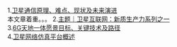 1.[卫星通信原理、难点、现状及未来演进](https://mp.weixin.qq.com/s/y1TuSto20rjCu7xXG52hnA)   
本文章着重。。。
2.[主题｜卫星互联网：新质生产力系列之一](https://mp.weixin.qq.com/s/7esT6PAMoviOAIhceAeNsA)   
3.[6G天地一体愿景目标、关键技术及路径](https://mp.weixin.qq.com/s/OVRm8TcUvxtTuHMXRyRqBA)   
4.[卫星网络仿真平台概述](https://mp.weixin.qq.com/s/M79dwJdaKbBfgiQUtHbo5w)
